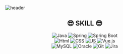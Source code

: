 

![header](https://capsule-render.vercel.app/api?type=waving&color=auto&height=300&section=header&text=Yeeun's%20Github🐾&fontSize=90)
<!--
**Shimyeeun/Shimyeeun** is a ✨ _special_ ✨ repository because its `README.md` (this file) appears on your GitHub profile.

Here are some ideas to get you started:

- 🔭 I’m currently working on ...
- 🌱 I’m currently learning ...
- 👯 I’m looking to collaborate on ...
- 🤔 I’m looking for help with ...
- 💬 Ask me about ...
- 📫 How to reach me: ...
- 😄 Pronouns: ...
- ⚡ Fun fact: ...
-->

<div align=center>

  ## 😎 SKILL 😎
  ![Java](https://img.shields.io/badge/Java-007396?style=flat-square&logo=Java&logoColor=white)
  ![Spring](https://img.shields.io/badge/Spring-6DB33F?style=flat-square&logo=Spring&logoColor=white)
  ![Spring Boot](https://img.shields.io/badge/SpringBoot-6DB33F?style=flat-square&logo=SpringBoot&logoColor=white)
  <br>
  ![Html](https://img.shields.io/badge/Html-E34F26?style=flat-square&logo=Html5&logoColor=white)
  ![CSS](https://img.shields.io/badge/CSS-1572B6?style=flat-square&logo=CSS3&logoColor=white)
  ![JS](https://img.shields.io/badge/JavaScript-F7DF1E?style=flat-square&logo=JavaScript&logoColor=black)
  ![Vue.js](https://img.shields.io/badge/Vue.js-4FC08D?style=flat-square&logo=Vue.js&logoColor=white)
  <br>
  ![MySQL](https://img.shields.io/badge/MySQL-4479A1?style=flat-square&logo=MySQL&logoColor=white)
  ![Oracle](https://img.shields.io/badge/Oracle-F80000?style=flat-square&logo=Oracle&logoColor=white)
  ![Git](https://img.shields.io/badge/Git-F05032?style=flat-square&logo=Git&logoColor=white)
  ![Jira](https://img.shields.io/badge/Jira-0052CC?style=flat-square&logo=JiraSoftware&logoColor=white)
  
  

